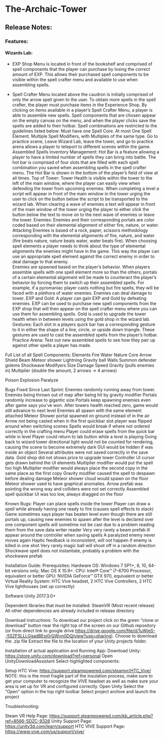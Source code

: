 # The-Archaic-Tower


## Release Notes:

### Features: 

#### Wizards Lab:

- EXP Shop Menu is located in front of the bookshelf and comprised of spell components that the player can purchase by losing the correct amount of EXP. This allows their purchased spell components to be visible within the spell crafter menu and available to use when assembling spells.

- Spell Crafter Menu located above the caudron is initially comprised of only the arrow spell given to the user. To obtain more spells in the spell crafter, the player must purchase items in the Experience Shop. By clicking on items available in a player’s Spell Crafter Menu, a player is able to assemble new spells. Spell components that are chosen appear on the empty canvas on the menu, and when the player clicks save the spells are added to their hotbar. Spell combinations are restricted to the guidelines listed below:
Must have one Spell Core.
At most One Spell Element.
Multiple Spell Modifiers, with Multiples of the same type.
Go to practice scene, Leave Wizard Lab, leave the tower, and go to practice arena allows a player to teleport to different scenes within the game. 
Assembled Spells Inventory Management:
Hot Bar is a feature allowing a player to have a limited number of spells they can bring into battle. The hot bar is comprised of four slots that are filled with each spell combination you saved when assembling spells in the spell crafter menu. The Hot Bar is shown in the bottom of the player’s field of view at all times.
Top of Tower:
Tower Health is visible within the tower to the left of the main window, where the player can easily view when defending the tower from upcoming enemies.
When completing a level a script will appear in front of the main window in the tower urging the user to click on the button below the script to be transported to the wizard lab. 
When clearing a wave of enemies a text will appear in front of the main window of the tower urging the player to either click the button below the text to move on to the next wave of enemies or leave the tower.
Enemies:
Enemies and their corresponding portals are color coded based on their elemental alignment of either fire, nature, or water.
Attacking Enemies is based of a rock, paper, scissors methodology corresponding with the elemental alignments of fire, nature, and water (fire beats nature, nature beats water, water beats fire). When choosing spell elements a player needs to think about the type of elemental alignments the enemies might have in the game. This way the player can use an appropriate spell element against the correct enemy in order to deal damage to that enemy.  
Enemies are spawned based on the player’s behavior. When players assemble spells with one spell element more so than the others, portals of a certain elemental alignment will be made to counteract the player’s behavior by forcing them to switch up their assembled spells. For example, if a pyromaniac player casts nothing but fire spells, they will be faced with a plethora of water enemies.
Enemies can deal damage to tower.
EXP and Gold:
A player can gain EXP and Gold by defeating enemies.
EXP can be used to purchase new spell components from the EXP shop that will then appear on the spell crafter menu where you can use them for assembling spells.
Gold is used to upgrade the tower health when in between levels using the gold shop in the wizard lab.
Gestures: 
Each slot in a players quick bar has a corresponding gesture to it in either the shape of a line, circle, or upside down triangle. These gestures are used to cast the assembled spells from the player’s hotbar.
Practice Arena:
Test out new assembled spells to see how they pair up against other spells a player has made.

 Full List of all Spell Components:
Elements 
Fire
Water
Nature
Core 
Arrow
Shield
Beam
Meteor shower
Lightning
Gravity ball
Walls
Summon defender golems 
Shockwave 
Modifyers
Size
Damage
Speed
Gravity (pulls enemies in)
Multiplier (double the amount, 2 arrows -> 4 arrows)

Poison 
Explosion 
Paralyze 

Bugs Fixed Since Last Sprint:
Enemies randomly running away from tower.
Enemies being thrown out of map after being hit by gravity modifier
Portals randomly increase to gigantic size
Portals keep spawning enemies even after game says you've won.
After towers health reached zero, game would still advance to next level 
Enemies all spawn with the same element attached
Meteor Shower portal spawned on ground instead of in the air
Arrow not being casted when in the first quickbar slot
player was flipped around when switching scenes
Spells would break if where not ordered correctly in the crafting menu
Player could erase spells from the quick bar while in level
Player could return to lab button while a level is playing
Going back to wizard tower directional light would not be counted for rendering, causing the scene to become extremely dark
GUI would be hidden if was inside an object
Several attributes were not saved correctly in the save data.
Gold shop did not shows price to upgrade tower
Controller UI cursor gets drawn behind the UI elements
Multiplier modifier would put the spell too high
Multiplier modifier would always place the second copy in the same place as the first copy
Gravity modifier caused the spell to despawn before dealing damage
Meteor shower cloud would  spawn on the floor
Meteor shower used to have graphical anomalies.
Arrow prefab was pointing the wrong way and colliders were not set correctly
Assembled spell quickbar UI was too low, always dragged on the floor

Known Bugs: 
Player can place spells inside the tower
Player can draw a spell while already having one ready to fire (causes spell effects to stack)
Game sometimes says player has beaten level even though there are still portals up, causing new enemies to spawn after the level is declared over
one component spells will sometime not be cast due to a problem reading them from the save data writer reader
Very very rarely a beam prefab ill appear around the controller when saving spells
A paralyzed enemy never moves again
Haptic feedback is inconsistent, will not happen if enemy is killed in one shot
Very rarely magic ball will shoot off in a random direction
Shockwave spell does not instantiate, probably a problem with the shockwave prefab


Installation Guide: 
Prerequisites:
Hardware
OS: Windows 7 SP1+, 8, 10, 64-bit versions only; Mac OS X 10.9+. 
CPU: Intel® Core™ i7-6700 Processor, equivalent or better
GPU: NVIDIA GeForce™ GTX 970, equivalent or better
Virtual Reality System: HTC Vive headset, 2 HTC Vive Controllers, 2 HTC Vive lighthouses (set up correctly)

Software
Unity 2017.3.0+

Dependent libraries that must be installed:​ 
SteamVR (Most recent release)
All other dependencies are already included in release directory



Download instructions:​ 
To download our project click on the green “clone or download” button near the right top of the screen on our Github repository (or from direct link to google drive https://drive.google.com/file/d/1uWjeS--5SZFSLLLGgadBEsi0rQWvn0DQ/view?usp=sharing).
Choose to download the .zip file 
Extract the file to the location of your Unity projects folder. 

Installation of actual application and Running App:
Download Unity: https://store.unity.com/download?ref=personal
Open UnityDownloadAssistant
Select highlighted components:

Setup HTC Vive: https://support.steampowered.com/steamvr/HTC_Vive/
NOTE: this is the most fragile part of the insulation process, make sure to get your computer to recognize the VIVE headset as well as make sure your area is set up for VR and configured correctly. 
Open Unity
Select the “Open” option in the top right toolbar
Select project archive and launch the project


Troubleshooting:

Steam VR Help Page: https://support.steampowered.com/kb_article.php?ref=8566-SDZC-9326
Unity Support Page:
 	https://unity3d.com/learn/support
HTC VIVE Support Page:
	https://www.vive.com/us/support/vive/

